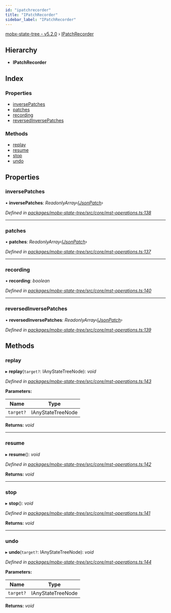 ```yaml
---
id: "ipatchrecorder"
title: "IPatchRecorder"
sidebar_label: "IPatchRecorder"
---
```


[mobx-state-tree - v5.2.0](../index.md) › [IPatchRecorder](ipatchrecorder.md)

## Hierarchy

* **IPatchRecorder**

## Index

### Properties

* [inversePatches](ipatchrecorder.md#inversepatches)
* [patches](ipatchrecorder.md#patches)
* [recording](ipatchrecorder.md#recording)
* [reversedInversePatches](ipatchrecorder.md#reversedinversepatches)

### Methods

* [replay](ipatchrecorder.md#replay)
* [resume](ipatchrecorder.md#resume)
* [stop](ipatchrecorder.md#stop)
* [undo](ipatchrecorder.md#undo)

## Properties

###  inversePatches

• **inversePatches**: *ReadonlyArray‹[IJsonPatch](ijsonpatch.md)›*

*Defined in [packages/mobx-state-tree/src/core/mst-operations.ts:138](https://github.com/mobxjs/mobx-state-tree/blob/707cb5de/packages/mobx-state-tree/src/core/mst-operations.ts#L138)*

___

###  patches

• **patches**: *ReadonlyArray‹[IJsonPatch](ijsonpatch.md)›*

*Defined in [packages/mobx-state-tree/src/core/mst-operations.ts:137](https://github.com/mobxjs/mobx-state-tree/blob/707cb5de/packages/mobx-state-tree/src/core/mst-operations.ts#L137)*

___

###  recording

• **recording**: *boolean*

*Defined in [packages/mobx-state-tree/src/core/mst-operations.ts:140](https://github.com/mobxjs/mobx-state-tree/blob/707cb5de/packages/mobx-state-tree/src/core/mst-operations.ts#L140)*

___

###  reversedInversePatches

• **reversedInversePatches**: *ReadonlyArray‹[IJsonPatch](ijsonpatch.md)›*

*Defined in [packages/mobx-state-tree/src/core/mst-operations.ts:139](https://github.com/mobxjs/mobx-state-tree/blob/707cb5de/packages/mobx-state-tree/src/core/mst-operations.ts#L139)*

## Methods

###  replay

▸ **replay**(`target?`: IAnyStateTreeNode): *void*

*Defined in [packages/mobx-state-tree/src/core/mst-operations.ts:143](https://github.com/mobxjs/mobx-state-tree/blob/707cb5de/packages/mobx-state-tree/src/core/mst-operations.ts#L143)*

**Parameters:**

Name | Type |
------ | ------ |
`target?` | IAnyStateTreeNode |

**Returns:** *void*

___

###  resume

▸ **resume**(): *void*

*Defined in [packages/mobx-state-tree/src/core/mst-operations.ts:142](https://github.com/mobxjs/mobx-state-tree/blob/707cb5de/packages/mobx-state-tree/src/core/mst-operations.ts#L142)*

**Returns:** *void*

___

###  stop

▸ **stop**(): *void*

*Defined in [packages/mobx-state-tree/src/core/mst-operations.ts:141](https://github.com/mobxjs/mobx-state-tree/blob/707cb5de/packages/mobx-state-tree/src/core/mst-operations.ts#L141)*

**Returns:** *void*

___

###  undo

▸ **undo**(`target?`: IAnyStateTreeNode): *void*

*Defined in [packages/mobx-state-tree/src/core/mst-operations.ts:144](https://github.com/mobxjs/mobx-state-tree/blob/707cb5de/packages/mobx-state-tree/src/core/mst-operations.ts#L144)*

**Parameters:**

Name | Type |
------ | ------ |
`target?` | IAnyStateTreeNode |

**Returns:** *void*
